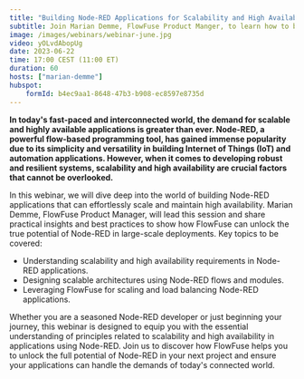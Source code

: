 ```yaml
---
title: "Building Node-RED Applications for Scalability and High Availability"
subtitle: Join Marian Demme, FlowFuse Product Manger, to learn how to build Node-RED applications that can scale and be highly available.
image: /images/webinars/webinar-june.jpg
video: yOLvdAbopUg
date: 2023-06-22
time: 17:00 CEST (11:00 ET) 
duration: 60
hosts: ["marian-demme"]
hubspot:
    formId: b4ec9aa1-8648-47b3-b908-ec8597e8735d
---
```


**In today's fast-paced and interconnected world, the demand for scalable and highly available applications is greater than ever. Node-RED, a powerful flow-based programming tool, has gained immense popularity due to its simplicity and versatility in building Internet of Things (IoT) and automation applications. However, when it comes to developing robust and resilient systems, scalability and high availability are crucial factors that cannot be overlooked.**

<!--more-->

In this webinar, we will dive deep into the world of building Node-RED applications that can effortlessly scale and maintain high availability. Marian Demme, FlowFuse Product Manager, will lead this session and share practical insights and best practices to show how FlowFuse can unlock the true potential of Node-RED in large-scale deployments.
Key topics to be covered:
* Understanding scalability and high availability requirements in Node-RED applications.
* Designing scalable architectures using Node-RED flows and modules.
* Leveraging FlowFuse for scaling and load balancing Node-RED applications.

Whether you are a seasoned Node-RED developer or just beginning your journey, this webinar is designed to equip you with the essential understanding of principles related to scalability and high availability in applications using Node-RED. Join us to discover how FlowFuse helps you to unlock the full potential of Node-RED in your next project and ensure your applications can handle the demands of today's connected world.